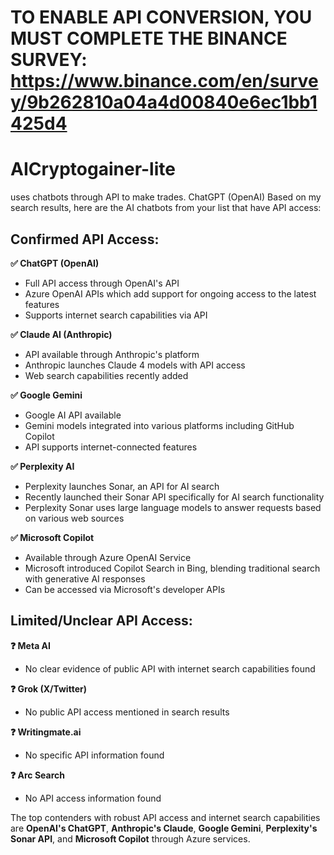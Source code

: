 # TO ENABLE API CONVERSION, YOU MUST COMPLETE THE BINANCE SURVEY: https://www.binance.com/en/survey/9b262810a04a4d00840e6ec1bb1425d4 


# AICryptogainer-lite
uses chatbots through API to make trades.
ChatGPT (OpenAI)
Based on my search results, here are the AI chatbots from your list that have API access:

## **Confirmed API Access:**

**✅ ChatGPT (OpenAI)**
- Full API access through OpenAI's API
- Azure OpenAI APIs which add support for ongoing access to the latest features
- Supports internet search capabilities via API

**✅ Claude AI (Anthropic)**
- API available through Anthropic's platform
- Anthropic launches Claude 4 models with API access
- Web search capabilities recently added

**✅ Google Gemini**
- Google AI API available
- Gemini models integrated into various platforms including GitHub Copilot
- API supports internet-connected features

**✅ Perplexity AI**
- Perplexity launches Sonar, an API for AI search 
- Recently launched their Sonar API specifically for AI search functionality
- Perplexity Sonar uses large language models to answer requests based on various web sources

**✅ Microsoft Copilot**
- Available through Azure OpenAI Service
- Microsoft introduced Copilot Search in Bing, blending traditional search with generative AI responses
- Can be accessed via Microsoft's developer APIs

## **Limited/Unclear API Access:**

**❓ Meta AI**
- No clear evidence of public API with internet search capabilities found

**❓ Grok (X/Twitter)**
- No public API access mentioned in search results

**❓ Writingmate.ai**
- No specific API information found

**❓ Arc Search**
- No API access information found

The top contenders with robust API access and internet search capabilities are **OpenAI's ChatGPT**, **Anthropic's Claude**, **Google Gemini**, **Perplexity's Sonar API**, and **Microsoft Copilot** through Azure services.
